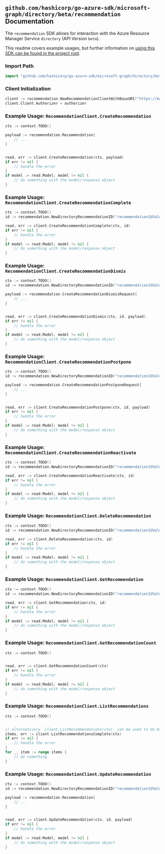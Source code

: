
## `github.com/hashicorp/go-azure-sdk/microsoft-graph/directory/beta/recommendation` Documentation

The `recommendation` SDK allows for interaction with the Azure Resource Manager Service `directory` (API Version `beta`).

This readme covers example usages, but further information on [using this SDK can be found in the project root](https://github.com/hashicorp/go-azure-sdk/tree/main/docs).

### Import Path

```go
import "github.com/hashicorp/go-azure-sdk/microsoft-graph/directory/beta/recommendation"
```


### Client Initialization

```go
client := recommendation.NewRecommendationClientWithBaseURI("https://management.azure.com")
client.Client.Authorizer = authorizer
```


### Example Usage: `RecommendationClient.CreateRecommendation`

```go
ctx := context.TODO()

payload := recommendation.Recommendation{
	// ...
}


read, err := client.CreateRecommendation(ctx, payload)
if err != nil {
	// handle the error
}
if model := read.Model; model != nil {
	// do something with the model/response object
}
```


### Example Usage: `RecommendationClient.CreateRecommendationComplete`

```go
ctx := context.TODO()
id := recommendation.NewDirectoryRecommendationID("recommendationIdValue")

read, err := client.CreateRecommendationComplete(ctx, id)
if err != nil {
	// handle the error
}
if model := read.Model; model != nil {
	// do something with the model/response object
}
```


### Example Usage: `RecommendationClient.CreateRecommendationDismis`

```go
ctx := context.TODO()
id := recommendation.NewDirectoryRecommendationID("recommendationIdValue")

payload := recommendation.CreateRecommendationDismisRequest{
	// ...
}


read, err := client.CreateRecommendationDismis(ctx, id, payload)
if err != nil {
	// handle the error
}
if model := read.Model; model != nil {
	// do something with the model/response object
}
```


### Example Usage: `RecommendationClient.CreateRecommendationPostpone`

```go
ctx := context.TODO()
id := recommendation.NewDirectoryRecommendationID("recommendationIdValue")

payload := recommendation.CreateRecommendationPostponeRequest{
	// ...
}


read, err := client.CreateRecommendationPostpone(ctx, id, payload)
if err != nil {
	// handle the error
}
if model := read.Model; model != nil {
	// do something with the model/response object
}
```


### Example Usage: `RecommendationClient.CreateRecommendationReactivate`

```go
ctx := context.TODO()
id := recommendation.NewDirectoryRecommendationID("recommendationIdValue")

read, err := client.CreateRecommendationReactivate(ctx, id)
if err != nil {
	// handle the error
}
if model := read.Model; model != nil {
	// do something with the model/response object
}
```


### Example Usage: `RecommendationClient.DeleteRecommendation`

```go
ctx := context.TODO()
id := recommendation.NewDirectoryRecommendationID("recommendationIdValue")

read, err := client.DeleteRecommendation(ctx, id)
if err != nil {
	// handle the error
}
if model := read.Model; model != nil {
	// do something with the model/response object
}
```


### Example Usage: `RecommendationClient.GetRecommendation`

```go
ctx := context.TODO()
id := recommendation.NewDirectoryRecommendationID("recommendationIdValue")

read, err := client.GetRecommendation(ctx, id)
if err != nil {
	// handle the error
}
if model := read.Model; model != nil {
	// do something with the model/response object
}
```


### Example Usage: `RecommendationClient.GetRecommendationCount`

```go
ctx := context.TODO()


read, err := client.GetRecommendationCount(ctx)
if err != nil {
	// handle the error
}
if model := read.Model; model != nil {
	// do something with the model/response object
}
```


### Example Usage: `RecommendationClient.ListRecommendations`

```go
ctx := context.TODO()


// alternatively `client.ListRecommendations(ctx)` can be used to do batched pagination
items, err := client.ListRecommendationsComplete(ctx)
if err != nil {
	// handle the error
}
for _, item := range items {
	// do something
}
```


### Example Usage: `RecommendationClient.UpdateRecommendation`

```go
ctx := context.TODO()
id := recommendation.NewDirectoryRecommendationID("recommendationIdValue")

payload := recommendation.Recommendation{
	// ...
}


read, err := client.UpdateRecommendation(ctx, id, payload)
if err != nil {
	// handle the error
}
if model := read.Model; model != nil {
	// do something with the model/response object
}
```
